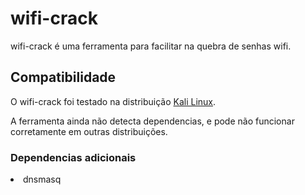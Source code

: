 <h1>wifi-crack</h1>
wifi-crack é uma ferramenta para facilitar na quebra de senhas wifi.

<h2>Compatibilidade</h2>
O wifi-crack foi testado na distribuição <a href="https://www.kali.org/">Kali Linux</a>.

A ferramenta ainda não detecta dependencias, e pode não funcionar corretamente em outras distribuições.

<h3>Dependencias adicionais</h3>
<li>dnsmasq</li>
